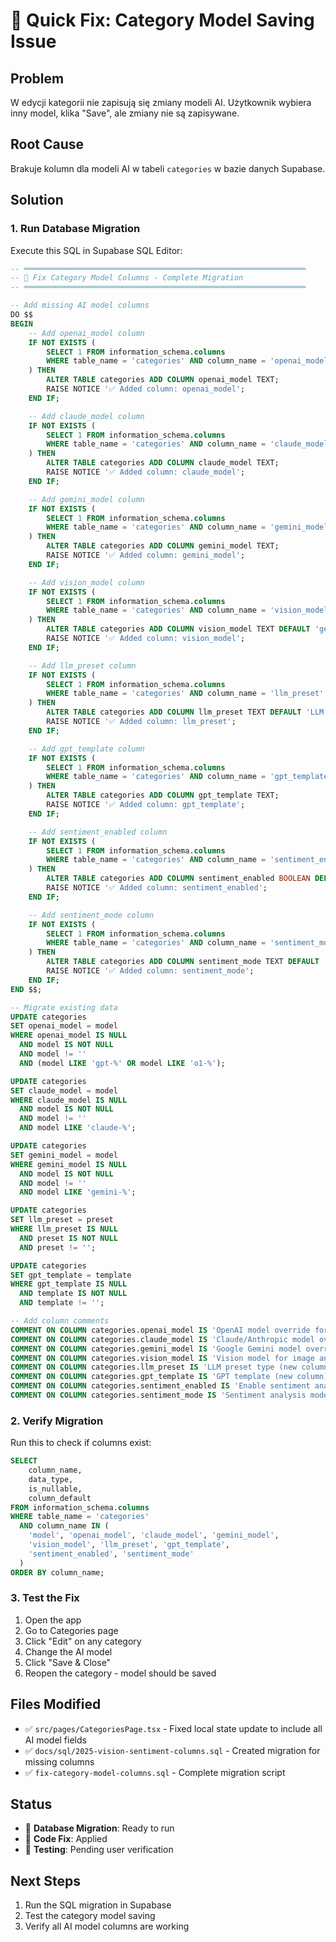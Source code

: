 # 🔧 Quick Fix: Category Model Saving Issue

## Problem

W edycji kategorii nie zapisują się zmiany modeli AI. Użytkownik wybiera inny model, klika "Save", ale zmiany nie są zapisywane.

## Root Cause

Brakuje kolumn dla modeli AI w tabeli `categories` w bazie danych Supabase.

## Solution

### 1. Run Database Migration

Execute this SQL in Supabase SQL Editor:

```sql
-- ═══════════════════════════════════════════════════════════════
-- 🔧 Fix Category Model Columns - Complete Migration
-- ═══════════════════════════════════════════════════════════════

-- Add missing AI model columns
DO $$
BEGIN
    -- Add openai_model column
    IF NOT EXISTS (
        SELECT 1 FROM information_schema.columns
        WHERE table_name = 'categories' AND column_name = 'openai_model'
    ) THEN
        ALTER TABLE categories ADD COLUMN openai_model TEXT;
        RAISE NOTICE '✅ Added column: openai_model';
    END IF;

    -- Add claude_model column
    IF NOT EXISTS (
        SELECT 1 FROM information_schema.columns
        WHERE table_name = 'categories' AND column_name = 'claude_model'
    ) THEN
        ALTER TABLE categories ADD COLUMN claude_model TEXT;
        RAISE NOTICE '✅ Added column: claude_model';
    END IF;

    -- Add gemini_model column
    IF NOT EXISTS (
        SELECT 1 FROM information_schema.columns
        WHERE table_name = 'categories' AND column_name = 'gemini_model'
    ) THEN
        ALTER TABLE categories ADD COLUMN gemini_model TEXT;
        RAISE NOTICE '✅ Added column: gemini_model';
    END IF;

    -- Add vision_model column
    IF NOT EXISTS (
        SELECT 1 FROM information_schema.columns
        WHERE table_name = 'categories' AND column_name = 'vision_model'
    ) THEN
        ALTER TABLE categories ADD COLUMN vision_model TEXT DEFAULT 'gemini-2.5-flash-lite';
        RAISE NOTICE '✅ Added column: vision_model';
    END IF;

    -- Add llm_preset column
    IF NOT EXISTS (
        SELECT 1 FROM information_schema.columns
        WHERE table_name = 'categories' AND column_name = 'llm_preset'
    ) THEN
        ALTER TABLE categories ADD COLUMN llm_preset TEXT DEFAULT 'LLM Proper Name';
        RAISE NOTICE '✅ Added column: llm_preset';
    END IF;

    -- Add gpt_template column
    IF NOT EXISTS (
        SELECT 1 FROM information_schema.columns
        WHERE table_name = 'categories' AND column_name = 'gpt_template'
    ) THEN
        ALTER TABLE categories ADD COLUMN gpt_template TEXT;
        RAISE NOTICE '✅ Added column: gpt_template';
    END IF;

    -- Add sentiment_enabled column
    IF NOT EXISTS (
        SELECT 1 FROM information_schema.columns
        WHERE table_name = 'categories' AND column_name = 'sentiment_enabled'
    ) THEN
        ALTER TABLE categories ADD COLUMN sentiment_enabled BOOLEAN DEFAULT FALSE;
        RAISE NOTICE '✅ Added column: sentiment_enabled';
    END IF;

    -- Add sentiment_mode column
    IF NOT EXISTS (
        SELECT 1 FROM information_schema.columns
        WHERE table_name = 'categories' AND column_name = 'sentiment_mode'
    ) THEN
        ALTER TABLE categories ADD COLUMN sentiment_mode TEXT DEFAULT 'smart' CHECK (sentiment_mode IN ('smart', 'always', 'never'));
        RAISE NOTICE '✅ Added column: sentiment_mode';
    END IF;
END $$;

-- Migrate existing data
UPDATE categories
SET openai_model = model
WHERE openai_model IS NULL
  AND model IS NOT NULL
  AND model != ''
  AND (model LIKE 'gpt-%' OR model LIKE 'o1-%');

UPDATE categories
SET claude_model = model
WHERE claude_model IS NULL
  AND model IS NOT NULL
  AND model != ''
  AND model LIKE 'claude-%';

UPDATE categories
SET gemini_model = model
WHERE gemini_model IS NULL
  AND model IS NOT NULL
  AND model != ''
  AND model LIKE 'gemini-%';

UPDATE categories
SET llm_preset = preset
WHERE llm_preset IS NULL
  AND preset IS NOT NULL
  AND preset != '';

UPDATE categories
SET gpt_template = template
WHERE gpt_template IS NULL
  AND template IS NOT NULL
  AND template != '';

-- Add column comments
COMMENT ON COLUMN categories.openai_model IS 'OpenAI model override for this category';
COMMENT ON COLUMN categories.claude_model IS 'Claude/Anthropic model override for this category';
COMMENT ON COLUMN categories.gemini_model IS 'Google Gemini model override for this category';
COMMENT ON COLUMN categories.vision_model IS 'Vision model for image analysis';
COMMENT ON COLUMN categories.llm_preset IS 'LLM preset type (new column)';
COMMENT ON COLUMN categories.gpt_template IS 'GPT template (new column)';
COMMENT ON COLUMN categories.sentiment_enabled IS 'Enable sentiment analysis for this category';
COMMENT ON COLUMN categories.sentiment_mode IS 'Sentiment analysis mode: smart, always, or never';
```

### 2. Verify Migration

Run this to check if columns exist:

```sql
SELECT
    column_name,
    data_type,
    is_nullable,
    column_default
FROM information_schema.columns
WHERE table_name = 'categories'
  AND column_name IN (
    'model', 'openai_model', 'claude_model', 'gemini_model',
    'vision_model', 'llm_preset', 'gpt_template',
    'sentiment_enabled', 'sentiment_mode'
  )
ORDER BY column_name;
```

### 3. Test the Fix

1. Open the app
2. Go to Categories page
3. Click "Edit" on any category
4. Change the AI model
5. Click "Save & Close"
6. Reopen the category - model should be saved

## Files Modified

- ✅ `src/pages/CategoriesPage.tsx` - Fixed local state update to include all AI model fields
- ✅ `docs/sql/2025-vision-sentiment-columns.sql` - Created migration for missing columns
- ✅ `fix-category-model-columns.sql` - Complete migration script

## Status

- 🔧 **Database Migration**: Ready to run
- 🔧 **Code Fix**: Applied
- 🧪 **Testing**: Pending user verification

## Next Steps

1. Run the SQL migration in Supabase
2. Test the category model saving
3. Verify all AI model columns are working
